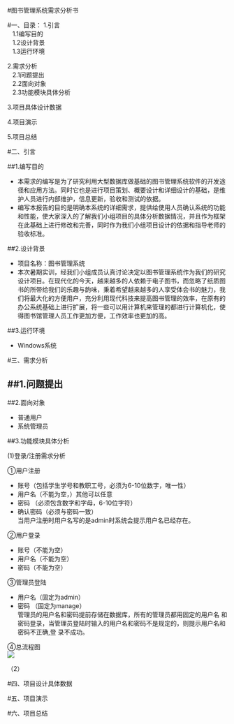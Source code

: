              
#图书管理系统需求分析书

#一、目录：
 1.引言<br>
 &nbsp;&nbsp;&nbsp;1.1编写目的<br>
 &nbsp;&nbsp;&nbsp;1.2设计背景<br>
 &nbsp;&nbsp;&nbsp;1.3运行环境<br>
 
 2.需求分析<br>
 &nbsp;&nbsp;&nbsp;2.1问题提出<br>
 &nbsp;&nbsp;&nbsp;2.2面向对象<br>
 &nbsp;&nbsp;&nbsp;2.3功能模块具体分析<br>
 
 3.项目具体设计数据<br>
   
 4.项目演示<br>
 
 5.项目总结<br>
 
 
#二、引言

##1.编写目的
 - 本需求的编写是为了研究利用大型数据库做基础的图书管理系统软件的开发途径和应用方法。同时它也是进行项目策划、概要设计和详细设计的基础，是维护人员进行内部维护，信息更新，验收和测试的依据。
 - 编写本报告的目的是明确本系统的详细需求，提供给使用人员确认系统的功能和性能，使大家深入的了解我们小组项目的具体分析数据情况，并且作为框架在此基础上进行修改和完善，同时作为我们小组项目设计的依据和指导老师的验收标准。

##2.设计背景
 - 项目名称：图书管理系统
 - 本次暑期实训，经我们小组成员认真讨论决定以图书管理系统作为我们的研究设计项目。在现代化的今天，越来越多的人依赖于电子图书，而忽略了纸质图书的所带给我们的乐趣与韵味，秉着希望越来越多的人享受体会书的魅力，我们将最大化的方便用户，充分利用现代科技来提高图书管理的效率，在原有的办公系统基础上进行扩展，将一些可以用计算机来管理的都进行计算机化，使得图书馆管理人员工作更加方便，工作效率也更加的高。 
 
##3.运行环境
 - Windows系统
 
#三、需求分析

##1.问题提出
 - 
 
##2.面向对象
 - 普通用户
 - 系统管理员
 
##3.功能模块具体分析

(1)登录/注册需求分析

①用户注册    

 - 账号（包括学生学号和教职工号，必须为6-10位数字，唯一性）
 - 用户名（不能为空，）其他可以任意
 - 密码 （必须包含数字和字母，6-10位字符）
 - 确认密码（必须与密码一致）
 <br>当用户注册时用户名写的是admin时系统会提示用户名已经存在。<br>  

②用户登录

 - 账号（不能为空）
 - 用户名（不能为空）
 - 密码（不能为空）
 
 ③管理员登陆

 - 用户名（固定为admin）
 - 密码 （固定为manage）
 <br>管理员的用户名和密码提前存储在数据库，所有的管理员都用固定的用户名
              和密码登录，当管理员登陆时输入的用户名和密码不是规定的，则提示用户名和密码不正确,登 录不成功。<br> 
              
④总流程图<br>
![](http://chuantu.biz/t5/125/1499153387x2890171875.png)


（2）
              
#四、项目设计具体数据

#五、项目演示

#六、项目总结             

             
              
    
